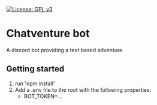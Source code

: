 [![License: GPL v3](https://img.shields.io/badge/License-GPLv3-blue.svg)](https://www.gnu.org/licenses/gpl-3.0)

# Chatventure bot

A discord bot providing a text based adventure.

## Getting started

1. run 'npm install'
1. Add a .env file to the root with the following properties:
   - BOT_TOKEN=...
